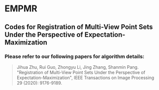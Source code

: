 # EMPMR
## Codes for Registration of Multi-View Point Sets Under the Perspective of Expectation-Maximization
### Please refer to our following papers for algorithm details:
> Jihua Zhu, Rui Guo, Zhongyu Li, Jing Zhang, Shanmin Pang. "Registration of Multi-View Point Sets Under the Perspective of Expectation-Maximization", IEEE Transactions on Image Processing 29 (2020): 9176-9189.